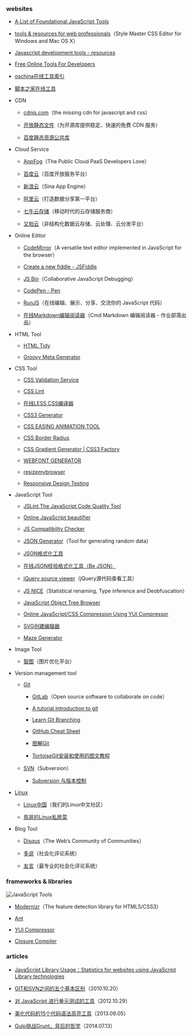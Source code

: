 ### websites

- [A List of Foundational JavaScript Tools](https://github.com/codefellows/jstools)

- [tools & resources for web professionals](http://www.westciv.com/tools/index.html)（Style Master CSS Editor for Windows and Mac OS X）

- [Javascript development tools - resources](http://clausreinke.github.io/js-tools/resources.html)

- [Free Online Tools For Developers](http://www.freeformatter.com/)

- [oschina在线工具索引](http://tool.oschina.net/)

- [脚本之家在线工具](http://tools.jb51.net/)

- CDN

    + [cdnjs.com](https://cdnjs.com/)（the missing cdn for javascript and css）

    + [开放静态文件](http://www.staticfile.org/)（为开源库提供稳定、快速的免费 CDN 服务）

    + [百度静态资源公共库](http://cdn.code.baidu.com/)

- Cloud Service

    + [AppFog](https://www.appfog.com/)（The Public Cloud PaaS Developers Love）

    + [百度云](http://developer.baidu.com/)（百度开放服务平台）

    + [新浪云](http://sae.sina.com.cn/)（Sina App Engine）

    + [阿里云](http://www.aliyun.com/)（打造数据分享第一平台）

    + [七牛云存储](http://www.qiniu.com/)（移动时代的云存储服务商）

    + [又拍云](http://www.upyun.com)（非结构化数据云存储、云处理、云分发平台）

- Online Editor

    + [CodeMirror](http://codemirror.net/)（A versatile text editor implemented in JavaScript for the browser）

    + [Create a new fiddle - JSFiddle](http://jsfiddle.net/)

    + [JS Bin](http://jsbin.com/)（Collaborative JavaScript Debugging）

    + [CodePen - Pen](http://codepen.io/pen/)

    + [RunJS](http://runjs.cn/)（在线编辑、展示、分享、交流你的 JavaScript 代码）

    + [在线Markdown编辑阅读器](https://www.zybuluo.com/mdeditor)（Cmd Markdown 编辑阅读器 - 作业部落出品）

- HTML Tool

    + [HTML Tidy](http://infohound.net/tidy/)

    + [Groovy Meta Generator](http://www.groovymeta.com/)

- CSS Tool

    + [CSS Validation Service](http://jigsaw.w3.org/css-validator/)

    + [CSS Lint](http://csslint.net/)

    + [在线LESS CSS编译器](http://tool.oschina.net/less)

    + [CSS3 Generator](http://css3generator.com/)

    + [CSS EASING ANIMATION TOOL](http://matthewlein.com/ceaser/)

    + [CSS Border Radius](http://border-radius.com/)

    + [CSS Gradient Generator | CSS3 Factory](http://www.css3factory.com/linear-gradients/)

    + [WEBFONT GENERATOR](http://www.fontsquirrel.com/tools/webfont-generator)

    + [resizemybrowser](http://resizemybrowser.com/)

    + [Responsive Design Testing](http://mattkersley.com/responsive/)

- JavaScript Tool

    + [JSLint,The JavaScript Code Quality Tool](http://www.jslint.com/)

    + [Online JavaScript beautifier](http://jsbeautifier.org/)

    + [JS Compatibility Checker](http://jscc.info/)

    + [JSON Generator](http://www.json-generator.com/)（Tool for generating random data）

    + [JSON格式化工具](http://www.w3cschool.cc/jsontool)

    + [在线JSON校验格式化工具（Be JSON）](http://www.bejson.com/)

    + [jQuery source viewer](http://www.css88.com/tool/jQuerySourceViewer/)（jQuery源代码查看工具）

    + [JS NICE](http://www.jsnice.org/)（Statistical renaming, Type inference and Deobfuscation）

    + [JavaScript Object Tree Browser](http://www.arachnoid.com/javascript/treebrowse.html)

    + [Online JavaScript/CSS Compression Using YUI Compressor](http://refresh-sf.com/yui/)

    + [SVG创建编辑器](http://www.zhangxinxu.com/sp/svg/)

    + [Maze Generator](http://www.mazegenerator.net/)

- Image Tool

    + [智图](http://zhitu.tencent.com/)（图片优化平台）

- Version management tool

    + [Git](http://git-scm.com/)

        * [GitLab](https://about.gitlab.com/)（Open source software to collaborate on code）

        * [A tutorial introduction to git](https://www.kernel.org/pub/software/scm/git/docs/v1.4.4.4/tutorial.html)

        * [Learn Git Branching](http://pcottle.github.io/learnGitBranching/)

        * [GitHub Cheat Sheet](https://github.com/tiimgreen/github-cheat-sheet)

        * [图解Git](http://marklodato.github.io/visual-git-guide/index-zh-cn.html)

        * [TortoiseGit安装和使用的图文教程](http://www.weste.net/2013/1-31/88703.html)

    + [SVN](http://tortoisesvn.net/)（Subversion）

        * [Subversion 与版本控制](http://svnbook.red-bean.com/)

- [Linux](http://www.linux.org/)

    + [Linux中国](http://linux.cn/)（我们的Linux中文社区）

    + [鳥哥的Linux私房菜](http://linux.vbird.org/)

- Blog Tool

    + [Disqus](https://disqus.com/)（The Web’s Community of Communities）

    + [多说](http://duoshuo.com/)（社会化评论系统）

    + [友言](http://www.uyan.cc/)（最专业的社会化评论系统）

### frameworks & libraries

![JavaScript Tools](https://raw.githubusercontent.com/yunxiange/yunxiange.github.io/master/images/JavaScript-Tools-1200.jpg)

- [Modernizr](http://modernizr.com/)（The feature detection library for HTML5/CSS3）

- [Ant](http://ant.apache.org/)

- [YUI Compressor](http://yui.github.io/yuicompressor/)

- [Closure Compiler](https://developers.google.com/closure/compiler/)

### articles

- [JavaScript Library Usage：Statistics for websites using JavaScript Library technologies](http://trends.builtwith.com/javascript/javascript-library)

- [GIT和SVN之间的五个基本区别](http://www.oschina.net/news/12542/git-and-svn)（2010.10.20）

- [对 JavaScript 进行单元测试的工具](http://www.ibm.com/developerworks/cn/web/wa-tools/index.html)（2012.10.29）

- [美化代码的15个代码语法高亮工具](http://www.csdn.net/article/2013-09-04/2816818-15-Code-Syntax-Highlighters-To-Prettify-Your-Code)（2013.09.05）

- [Gulp挑战Grunt，背后的哲学](http://www.w3ctech.com/topic/74)（2014.07.13）